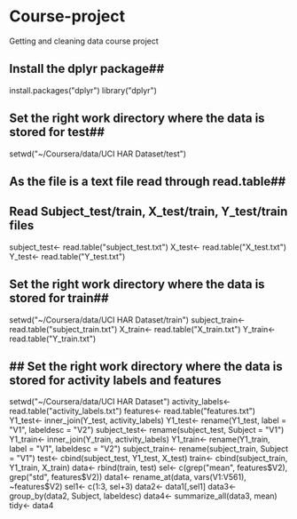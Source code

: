 # Course-project
Getting and cleaning data course project
## Install the dplyr package##
install.packages("dplyr") 
library("dplyr")
## Set the right work directory where the data is stored for test##
setwd("~/Coursera/data/UCI HAR Dataset/test") 
## As the file is a text file read through read.table##
## Read Subject_test/train, X_test/train, Y_test/train files ##
subject_test<- read.table("subject_test.txt")
X_test<- read.table("X_test.txt")
Y_test<- read.table("Y_test.txt")
## Set the right work directory where the data is stored for train##
setwd("~/Coursera/data/UCI HAR Dataset/train")
subject_train<- read.table("subject_train.txt")
X_train<- read.table("X_train.txt")
Y_train<- read.table("Y_train.txt")
## ## Set the right work directory where the data is stored for activity labels and features ##
setwd("~/Coursera/data/UCI HAR Dataset")
activity_labels<- read.table("activity_labels.txt")
features<- read.table("features.txt")
Y1_test<- inner_join(Y_test, activity_labels)
Y1_test<- rename(Y1_test, label = "V1", labeldesc = "V2")
subject_test<- rename(subject_test, Subject = "V1")
Y1_train<- inner_join(Y_train, activity_labels)
Y1_train<- rename(Y1_train, label = "V1", labeldesc = "V2")
subject_train<- rename(subject_train, Subject = "V1")
test<- cbind(subject_test, Y1_test, X_test)
train<- cbind(subject_train, Y1_train, X_train)
data<- rbind(train, test)
sel<- c(grep("mean", features$V2), grep("std", features$V2))
data1<- rename_at(data, vars(V1:V561), ~features$V2)
sel1<- c(1:3, sel+3)
data2<- data1[,sel1]
data3<- group_by(data2, Subject, labeldesc)
data4<- summarize_all(data3, mean)
tidy<- data4
